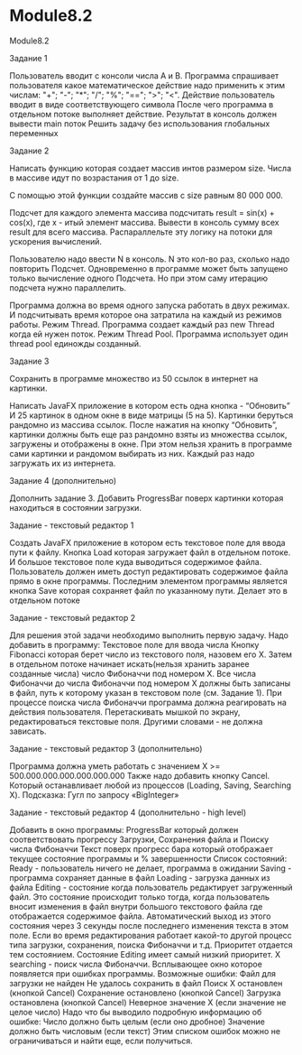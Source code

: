# Module8.2
Module8.2


Задание 1

Пользователь вводит с консоли числа A и B.
Программа спрашивает пользователя какое математическое действие надо применить к этим числам:
"+"; "-"; "*"; "/"; "%"; "=="; ">"; "<".
Действие пользователь вводит в виде соответствующего символа
После чего программа в отдельном потоке выполняет действие. 
Результат в консоль должен вывести main поток
Решить задачу без использования глобальных переменных



Задание 2

Написать функцию которая создает массив интов размером size. Числа в массиве идут по возрастания от 1 до size.

С помощью этой функции создайте массив с size равным 80 000 000.

Подсчет
для каждого элемента массива подсчитать result = sin(x) + cos(x), где x - итый элемент массива. Вывести в консоль сумму всех result для всего массива. Распараллельте эту логику на потоки для ускорения вычислений.

Пользователю надо ввести N в консоль. N это кол-во раз, сколько надо повторить Подсчет. Одновременно в программе может быть запущено только вычисление одного Подсчета. Но при этом саму итерацию подсчета нужно параллелить.

Программа должна во время одного запуска работать в двух режимах. И подсчитывать время которое она затратила на каждый из режимов работы.
Режим Thread. Программа создает каждый раз new Thread когда ей нужен поток.
Режим Thread Pool. Программа использует один thread pool  единожды созданный.



Задание 3

Сохранить в программе множество из 50 ссылок в интернет на картинки.

Написать JavaFX приложение в котором есть одна кнопка - “Обновить”
И 25 картинок в одном окне в виде матрицы (5 на 5). Картинки беруться рандомно из массива ссылок.
После нажатия на кнопку “Обновить”, картинки должны быть еще раз рандомно взяты из множества ссылок, загружены и отображены в окне. 
При этом нельзя хранить в программе сами картинки и рандомом выбирать из них. Каждый раз надо загружать их из интернета.



Задание 4 (дополнительно)

Дополнить задание 3.
Добавить ProgressBar поверх картинки которая находиться в состоянии загрузки.



Задание - текстовый редактор 1

Создать JavaFX приложение в котором есть текстовое поле для ввода пути к файлу.
Кнопка Load которая загружает файл в отдельном потоке.
И большое текстовое поле куда выводиться содержимое файла.
Пользователь должен иметь доступ редактировать содержимое файла прямо в окне программы.
Последним элементом программы является кнопка Save которая сохраняет файл по указанному пути. Делает это в отдельном потоке



Задание - текстовый редактор 2

Для решения этой задачи необходимо выполнить первую задачу.
Надо добавить в программу:
Текстовое поле для ввода числа
Кнопку Fibonacci которая берет число из текстового поля, назовем его Х.
Затем в отдельном потоке начинает искать(нельзя хранить заранее созданные числа) число Фибоначчи под номером Х.
Все числа Фибоначчи до числа Фибоначчи под номером Х должны быть записаны в файл, путь к которому указан в текстовом поле (см. Задание 1).
При процессе поиска числа Фибоначчи программа должна реагировать на действия пользователя. Перетаскивать мышкой по экрану, редактироваться текстовые поля. Другими словами - не должна зависать.



Задание - текстовый редактор 3 (дополнительно)

Программа должна уметь работать с значением Х >= 500.000.000.000.000.000.000
Также надо добавить кнопку Cancel. Который останавливает любой из процессов (Loading, Saving, Searching X).
Подсказка: Гугл по запросу «BigInteger»



Задание - текстовый редактор 4 (дополнительно - high level)

Добавить в окно программы:
ProgressBar который должен соответствовать прогрессу Загрузки, Сохранения файла и Поиску числа Фибоначчи
Текст поверх прогресс бара который отображает текущее состояние программы и % завершенности
Список состояний:
Ready - пользователь ничего не делает, программа в ожидании
Saving - программа сохраняет данные в файл
Loading - загрузка данных из файла
Editing - состояние когда пользователь редактирует загруженный файл. Это состояние происходит только тогда, когда пользователь вносит изменения в файл внутри большого текстового файла где отображается содержимое файла. Автоматический выход из этого состояния через 3 секунды после последнего изменения текста в этом поле. Если во время редактирования работает какой-то другой процесс типа загрузки, сохранения, поиска Фибоначчи и т.д. Приоритет отдается тем состоянием. Состояние Editing имеет самый низкий приоритет.
X searching - поиск числа Фибоначчи.
Всплывающее окно которое появляется при ошибках программы.
Возможные ошибки:
Файл для загрузки не найден
Не удалось сохранить в файл
Поиск Х остановлен (кнопкой Cancel)
Сохранение остановлено (кнопкой Cancel)
Загрузка остановлена (кнопкой Cancel)
Неверное значение Х (если значение не целое число)
Надо что бы выводило подробную информацию об ошибке:
Число должно быть целым (если оно дробное)
Значение должно быть числовым (если текст)
Этим списком ошибок можно не ограничиваться и найти еще, если получиться. 
